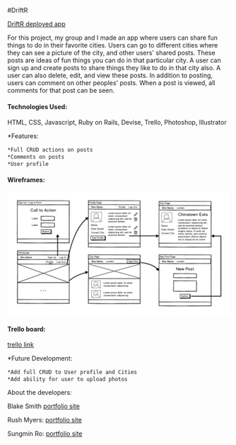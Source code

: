 #DriftR

[DriftR deployed app](https://driftr-app.herokuapp.com/)

For this project, my group and I made an app where users can share fun things to do in their favorite cities.  Users can go to different cities where they can see a picture of the city, and other users' shared posts. These posts are ideas of fun things you can do in that particular city.  A user can sign up and create posts to share things they like to do in that city also.  A user can also delete, edit, and view these posts.  In addition to posting, users can comment on other peoples' posts.  When a post is viewed, all comments for that post can be seen.

#### Technologies Used: 

HTML, CSS, Javascript, Ruby on Rails, Devise, Trello, Photoshop, Illustrator

*Features: 

    *Full CRUD actions on posts
    *Comments on posts
    *User profile

#### Wireframes: 

![wireframe1](https://raw.githubusercontent.com/ATL-WDI-Exercises/project-vagabond/master/wireframes.png)

#### Trello board:

[trello link](https://trello.com/b/Q0gLifCi/project-vagabond)

*Future Development: 

    *Add full CRUD to User profile and Cities
    *Add ability for user to upload photos

About the developers: 

Blake Smith
[portfolio site](https://github.com/bs3589)

Rush Myers: 
[portfolio site](http://rushmyers.bitballoon.com/)

Sungmin Ro: 
[portfolio site](https://github.com/tjdals504)


